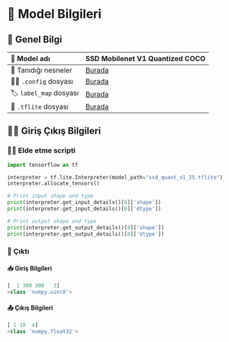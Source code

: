 # 🤖 Model Bilgileri

## 🌱 Genel Bilgi

| 🔎 Model adı |  SSD Mobilenet V1 Quantized COCO |
| :--- | :--- |
| 🔸 Tanıdığı nesneler | [Burada](https://github.com/asmaamirkhan/CocukAsistan-AI/blob/master/nesneler.md) |
| 👨‍🔧 `.config` dosyası | [Burada](https://github.com/asmaamirkhan/CocukAsistan-AI/blob/master/Karma/ssd_mobilenet_v1_quantized_300x300_coco14_sync.config) |
| 🏷️ `label_map` dosyası | [Burada](https://github.com/asmaamirkhan/CocukAsistan-AI/blob/master/Karma/label_map.pbtxt) |
| 🤖 `.tflite` dosyası | [Burada](https://github.com/asmaamirkhan/CocukAsistan-AI/tree/master/Model/tflite) |

## 👮‍♂️ Giriş Çıkış Bilgileri

### 👨‍💻 Elde etme scripti

```python
import tensorflow as tf

interpreter = tf.lite.Interpreter(model_path="ssd_quant_v1_25.tflite")
interpreter.allocate_tensors()

# Print input shape and type
print(interpreter.get_input_details()[0]['shape'])
print(interpreter.get_input_details()[0]['dtype'])

# Print output shape and type
print(interpreter.get_output_details()[0]['shape'])
print(interpreter.get_output_details()[0]['dtype'])
```

### 🚪 Çıktı

#### 📥 Giriş Bilgileri

```python
[  1 300 300   3]
<class 'numpy.uint8'>
```

#### 📤 Çıkış Bilgileri

```python
[ 1 10  4]
<class 'numpy.float32'>
```

